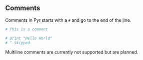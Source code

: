 ## Comments

Comments in Pyr starts with a `#` and go to the end of the line.

```python
# This is a comment

# print "Hello World"
# ^ Skipped
```

Multiline comments are currently not supported but are planned.
